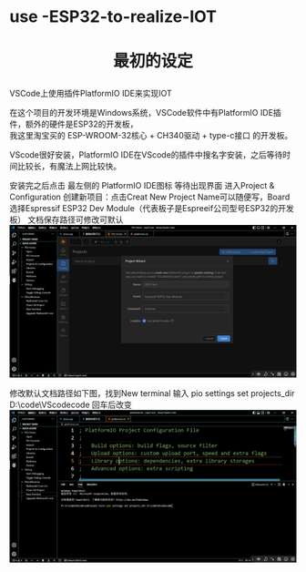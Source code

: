 # use -ESP32-to-realize-IOT
<h1><p align="center">最初的设定</p></h1>

VSCode上使用插件PlatformIO IDE来实现IOT

在这个项目的开发环境是Windows系统，VSCode软件中有PlatformIO IDE插件，额外的硬件是ESP32的开发板，<br/>我这里淘宝买的 ESP-WROOM-32核心 + CH340驱动 + type-c接口 的开发板。

VScode很好安装，PlatformIO IDE在VScode的插件中搜名字安装，之后等待时间比较长，有魔法上网比较快。

安装完之后点击 最左侧的 PlatformIO IDE图标
等待出现界面
进入Project & Configuration 
创建新项目：点击Creat New Project
Name可以随便写，Board选择Espressif ESP32 Dev Module（代表板子是Espreeif公司型号ESP32的开发板）
文档保存路径可修改可默认
![image](创建新项目.png)

修改默认文档路径如下图，找到New terminal 输入 pio settings set projects_dir D:\code\VScodecode 回车后改变
![image](修改默认文档路径.png)

